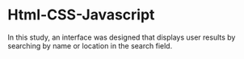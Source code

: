 # Html-CSS-Javascript

In this study, an interface was designed that displays user results by searching by name or location in the search field.
